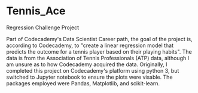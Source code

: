 # Tennis_Ace
Regression Challenge Project 

Part of Codecademy's Data Scientist Career path, the goal of the project is, according to Codecademy, to "create a linear regression model that predicts the outcome for a tennis player based on their playing habits". The data is from the Association of Tennis Professionals (ATP) data, although I am unsure as to how Codecademy acquired the data. Originally, I completed this project on Codecademy's platform using python 3, but switched to Jupyter notebook to ensure the plots were visable. The packages employed were Pandas, Matplotlib, and scikit-learn. 
